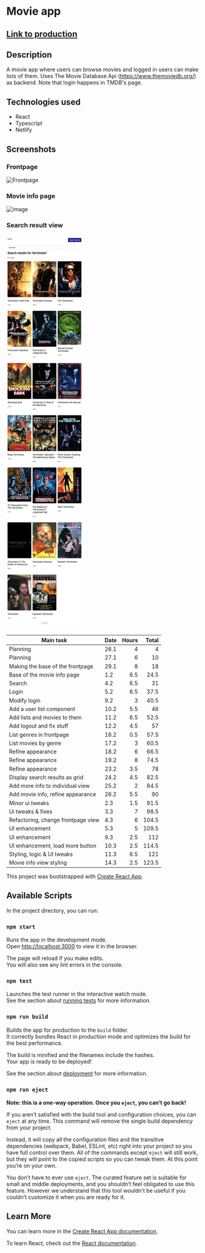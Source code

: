 # Movie app

## [Link to production](https://amazing-northcutt-a6f3bd.netlify.app/)

## Description

A movie app where users can browse movies and logged in users can make lists of them. Uses The Movie Database Api (https://www.themoviedb.org/) as backend. Note that login happens in TMDB's page. 

## Technologies used
- React
- Typescript
- Netlify

## Screenshots

### Frontpage

![Frontpage](https://user-images.githubusercontent.com/44336875/120070608-0e260e80-c094-11eb-923b-ed4a2c6c8331.png)

### Movie info page

![image](https://user-images.githubusercontent.com/44336875/120070810-f7cc8280-c094-11eb-9d92-b3351059e2c0.png)

### Search result view

![List of search results](src/images/screenshots/searchresults.png)


| Main task                        | Date  | Hours | Total|
|--------------------------------- |:------| -----:| ----:|
|Planning                          |26.1   |   4   |  4   |
|Planning                          |27.1   |   6   |  10  |
|Making the base of the frontpage  |29.1   |   8   |  18  |
|Base of the movie info page       |1.2    |   6.5 |  24.5|
|Search                            |4.2    |   6.5 |  31  |
|Login                             |5.2    |   6.5 |  37.5|
|Modify login                      |9.2    |   3   |  40.5|
|Add a user list component         |10.2   |   5.5 |  46  |
|Add lists and movies to them      |11.2   |   6.5 |  52.5|
|Add logout and fix stuff          |12.2   |   4.5 |  57  |
|List genres in frontpage          |16.2   |   0.5 |  57.5|
|List movies by genre              |17.2   |   3   |  60.5|
|Refine appearance                 |18.2   |   6   |  66.5|
|Refine appearance                 |19.2   |   8   |  74.5|
|Refine appearance                 |23.2   |   3.5 |  78  |
|Display search results as grid    |24.2   |   4.5 |  82.5|
|Add more info to individual view  |25.2   |   2   |  84.5|
|Add movie info, refine appearance |26.2   |   5.5 |  90  |
|Minor ui tweaks                   |2.3    |   1.5 |  91.5|
|Ui tweaks & fixes                 |3.3    |   7   |  98.5|
|Refactoring, change frontpage view|4.3    |   6   | 104.5|
|UI enhancement                    |5.3    |   5   | 109.5|
|UI enhancement                    |9.3    |   2.5 |  112 |
|UI enhancement, load more button  |10.3   |   2.5 | 114.5| 
|Styling, logic & UI tweaks        |11.3   |   6.5 |  121 |
|Movie info view styling           |14.3   |   2.5 | 123.5| 


This project was bootstrapped with [Create React App](https://github.com/facebook/create-react-app).

## Available Scripts

In the project directory, you can run:

### `npm start`

Runs the app in the development mode.\
Open [http://localhost:3000](http://localhost:3000) to view it in the browser.

The page will reload if you make edits.\
You will also see any lint errors in the console.

### `npm test`

Launches the test runner in the interactive watch mode.\
See the section about [running tests](https://facebook.github.io/create-react-app/docs/running-tests) for more information.

### `npm run build`

Builds the app for production to the `build` folder.\
It correctly bundles React in production mode and optimizes the build for the best performance.

The build is minified and the filenames include the hashes.\
Your app is ready to be deployed!

See the section about [deployment](https://facebook.github.io/create-react-app/docs/deployment) for more information.

### `npm run eject`

**Note: this is a one-way operation. Once you `eject`, you can’t go back!**

If you aren’t satisfied with the build tool and configuration choices, you can `eject` at any time. This command will remove the single build dependency from your project.

Instead, it will copy all the configuration files and the transitive dependencies (webpack, Babel, ESLint, etc) right into your project so you have full control over them. All of the commands except `eject` will still work, but they will point to the copied scripts so you can tweak them. At this point you’re on your own.

You don’t have to ever use `eject`. The curated feature set is suitable for small and middle deployments, and you shouldn’t feel obligated to use this feature. However we understand that this tool wouldn’t be useful if you couldn’t customize it when you are ready for it.

## Learn More

You can learn more in the [Create React App documentation](https://facebook.github.io/create-react-app/docs/getting-started).

To learn React, check out the [React documentation](https://reactjs.org/).
